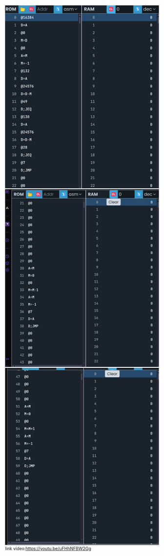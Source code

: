 ![image](../../../../assets/Parte1.png)
![image](../../../../assets/Parte2.png)
![image](../../../../assets/Parte3.png)
link video:https://youtu.be/uFHhNFBW2Gg
